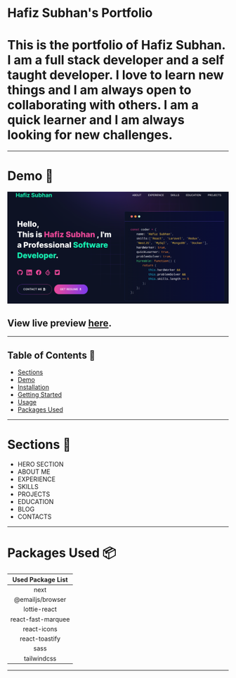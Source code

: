 # Hafiz Subhan's Portfolio

# This is the portfolio of Hafiz Subhan. I am a full stack developer and a self taught developer. I love to learn new things and I am always open to collaborating with others. I am a quick learner and I am always looking for new challenges.

---

# Demo :movie_camera:

![](./public/image/screen.png)

## View live preview [here](https://hafiz-subhan.vercel.app/).

---

## Table of Contents :scroll:

- [Sections](#sections-bookmark)
- [Demo](#demo-movie_camera)
- [Installation](#installation-arrow_down)
- [Getting Started](#getting-started-dart)
- [Usage](#usage-joystick)
- [Packages Used](#packages-used-package)

---

# Sections :bookmark:

- HERO SECTION
- ABOUT ME
- EXPERIENCE
- SKILLS
- PROJECTS
- EDUCATION
- BLOG
- CONTACTS

---

# Packages Used :package:

| Used Package List  |
| :----------------: |
|        next        |
|  @emailjs/browser  |
|    lottie-react    |
| react-fast-marquee |
|    react-icons     |
|   react-toastify   |
|        sass        |
|    tailwindcss     |

---
